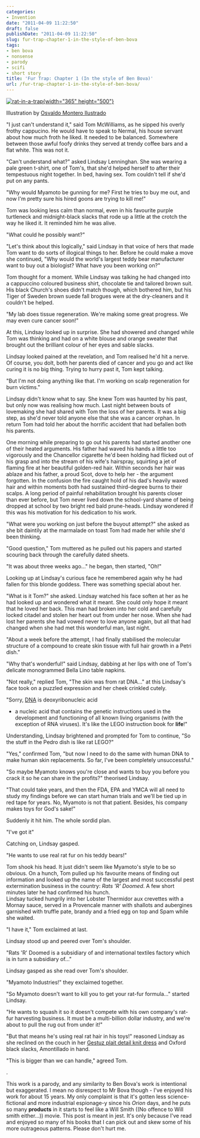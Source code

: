```yaml
---
categories:
- Invention
date: "2011-04-09 11:22:50"
draft: false
publishDate: "2011-04-09 11:22:50"
slug: fur-trap-chapter-1-in-the-style-of-ben-bova
tags:
- ben bova
- nonsense
- parody
- scifi
- short story
title: 'Fur Trap: Chapter 1 (In the style of Ben Bova)'
url: /fur-trap-chapter-1-in-the-style-of-ben-bova/
---
```

[![rat-in-a-trap](//farm6.static.flickr.com/5230/5602953304_a4a33c5b7c_o.jpg){width="365"
height="500"}](//www.flickr.com/photos/osmont/445849639/ "rat-in-a-trap by Osvaldo Montero Ilustrador, on Flickr")

Illustration by [Osvaldo Montero
Ilustrado](//www.flickr.com/photos/osmont/445849639/%3C/figcaption%3E%3C/figure%3E)

<div class="story">

"I just can't understand it," said Tom McWilliams, as he sipped his
overly frothy cappucino. He would have to speak to Nermal, his house
servant about how much froth he liked. It needed to be balanced.
Somewhere between those awful foofy drinks they served at trendy coffee
bars and a flat white. This was not it.

"Can't understand what?" asked Lindsay Lenninghan. She was wearing a
pale green t-shirt, one of Tom's, that she'd helped herself to after
their tempestuous night together. In bed, having sex. Tom couldn't tell
if she'd put on any pants.

"Why would Myamoto be gunning for me? First he tries to buy me out, and
now I'm pretty sure his hired goons are trying to kill me!"

Tom was looking less calm than normal, even in his favourite purple
turtleneck and midnight-black slacks that rode up a little at the crotch
the way he liked it. It reminded him he was alive.

"What could he possibly want?"

"Let's think about this logically," said Lindsay in that voice of hers
that made Tom want to do sorts of illogical things to her. Before he
could make a move she continued, "Why would the world's largest teddy
bear manufacturer want to buy out a biologist? What have you been
working on?"

Tom thought for a moment. While Lindsay was talking he had changed into
a cappuccino coloured business shirt, chocolate tie and tailored brown
suit. His black Church's shoes didn't match though, which bothered him,
but his Tiger of Sweden brown suede fall brogues were at the
dry-cleaners and it couldn't be helped.

"My lab does tissue regeneration. We're making some great progress. We
may even cure cancer soon!"

At this, Lindsay looked up in surprise. She had showered and changed
while Tom was thinking and had on a white blouse and orange sweater that
brought out the brilliant colour of her eyes and sable slacks.

Lindsay looked pained at the revelation, and Tom realised he'd hit a
nerve. Of course, you dolt, both her parents died of cancer and you go
and act like curing it is no big thing. Trying to hurry past it, Tom
kept talking.

"But I'm not doing anything like that. I'm working on scalp regeneration
for burn victims."

Lindsay didn't know what to say. She knew Tom was haunted by his past,
but only now was realising how much. Last night between bouts of
lovemaking she had shared with Tom the loss of her parents. It was a big
step, as she'd never told anyone else that she was a cancer orphan. In
return Tom had told her about the horrific accident that had befallen
both his parents.

One morning while preparing to go out his parents had started another
one of their heated arguments. His father had waved his hands a little
too vigorously and the Chancellor cigarette he'd been holding had
flicked out of his grasp and into the stream of his wife's hairspray,
squirting a jet of flaming fire at her beautiful golden-red hair. Within
seconds her hair was ablaze and his father, a proud Scot, dove to help
her - the argument forgotten. In the confusion the fire caught hold of
his dad's heavily waxed hair and within moments both had sustained
third-degree burns to their scalps. A long period of painful
rehabilitation brought his parents closer than ever before, but Tom
never lived down the school-yard shame of being dropped at school by two
bright red bald prune-heads. Lindsay wondered if this was his motivation
for his dedication to his work.

"What were you working on just before the buyout attempt?" she asked as
she bit daintily at the marmalade on toast Tom had made her while she'd
been thinking.

"Good question," Tom muttered as he pulled out his papers and started
scouring back through the carefully dated sheets.

"It was about three weeks ago..." he began, then started, "Oh!"

Looking up at Lindsay's curious face he remembered again why he had
fallen for this blonde goddess. There was something special about her.

"What is it Tom?" she asked. Lindsay watched his face soften at her as
he had looked up and wondered what it meant. She could only hope it
meant that he loved her back. This man had broken into her cold and
carefully locked citadel and stolen her heart out from under her nose.
When she had lost her parents she had vowed never to love anyone again,
but all that had changed when she had met this wonderful man, last
night.

"About a week before the attempt, I had finally stabilised the molecular
structure of a compound to create skin tissue with full hair growth in a
Petri dish."

"Why that's wonderful!" said Lindsay, dabbing at her lips with one of
Tom's delicate monogrammed Bella Lino table napkins.

"Not really," replied Tom, "The skin was from rat DNA..." at this
Lindsay's face took on a puzzled expression and her cheek crinkled
cutely.

"Sorry, [DNA](http://en.wikipedia.org/wiki/DNA) is deoxyribonucleic acid
- a nucleic acid that contains the genetic instructions used in the
development and functioning of all known living organisms (with the
exception of RNA viruses). It's like the LEGO instruction book for
**life**!"

Understanding, Lindsay brightened and prompted for Tom to continue, "So
the stuff in the Pedro dish is like rat LEGO?"

"Yes," confirmed Tom, "but now I need to do the same with human DNA to
make human skin replacements. So far, I've been completely
unsuccessful."

"So maybe Myamoto knows you're close and wants to buy you before you
crack it so he can share in the profits?" theorised Lindsay.

"That could take years, and then the FDA, EPA and YMCA will all need to
study my findings before we can start human trials and we'll be tied up
in red tape for years. No, Myamoto is not that patient. Besides, his
company makes toys for God's sake!"

Suddenly it hit him. The whole sordid plan.

"I've got it"

Catching on, Lindsay gasped.

"He wants to use real rat fur on his teddy bears!"

Tom shook his head. It just didn't seem like Myamoto's style to be so
obvious. On a hunch, Tom pulled up his favourite means of finding out
information and looked up the name of the largest and most successful
pest extermination business in the country: *Rats 'R' Doomed*. A few
short minutes later he had confirmed his hunch.\
Lindsay tucked hungrily into her Lobster Thermidor aux crevettes with a
Mornay sauce, served in a Provencale manner with shallots and aubergines
garnished with truffle pate, brandy and a fried egg on top and Spam
while she waited.

"I have it," Tom exclaimed at last.

Lindsay stood up and peered over Tom's shoulder.

"Rats 'R' Doomed is a subsidiary of and international textiles factory
which is in turn a subsidiary of..."

Lindsay gasped as she read over Tom's shoulder.

"Myamoto Industries!" they exclaimed together.

"So Myamoto doesn't want to kill you to get your rat-fur formula..."
started Lindsay.

"He wants to squash it so it doesn't compete with his own company's
rat-fur harvesting business. It must be a multi-billion dollar industry,
and we're about to pull the rug out from under it!"

"But that means he's using real rat hair in his toys!" reasoned Lindsay
as she reclined on the couch in her [Gestuz plait detail knit
dress](http://www.asos.com/Gestuz/Gestuz-Plait-Detail-Knitted-Dress/Prod/pgeproduct.aspx?iid=1151163&cid=5235&sh=0&pge=6&pgesize=200&sort=3&clr=Grey&r=2)
and Oxford black slacks, Amontillado in hand.

"This is bigger than we can handle," agreed Tom.

.

This work is a parody, and any similarity to Ben Bova's work is
intentional but exaggerated. I mean no disrespect to Mr Bova though -
I've enjoyed his work for about 15 years. My only complaint is that it's
gotten less science-fictional and more industrial espionage-y since his
*Orion* days, and he puts so many **products** in it starts to feel like
a Will Smith ((No offence to Will smith either...)) movie. This post is
meant in jest. It's only because I've read and enjoyed so many of his
books that I can pick out and skew some of his more outrageous patterns.
Please don't hurt me.

</div>